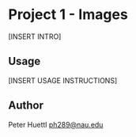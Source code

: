 # Project 1 - Images
[INSERT INTRO]

## Usage
[INSERT USAGE INSTRUCTIONS]

## Author
Peter Huettl
[ph289@nau.edu](mailto:ph289@nau.edu)
